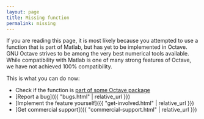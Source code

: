 ```yaml
---
layout: page
title: Missing function
permalink: missing
---
```


If you are reading this page,
it is most likely because you attempted to use a function
that is part of Matlab,
but has yet to be implemented in Octave.
GNU Octave strives to be among the very best numerical tools available.
While compatibility with Matlab is one of many strong features of Octave,
we have not achieved 100% compatibility.

This is what you can do now:

- Check if the function is
  [part of some Octave package](https://gnu-octave.github.io/packages/)
- [Report a bug]({{ "bugs.html" | relative_url }})
- [Implement the feature yourself]({{ "get-involved.html" | relative_url }})
- [Get commercial support]({{ "commercial-support.html" | relative_url }})
